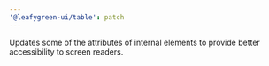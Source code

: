 ```yaml
---
'@leafygreen-ui/table': patch
---
```


Updates some of the attributes of internal elements to provide better accessibility to screen readers.
